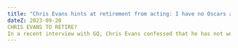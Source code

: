 ```yaml
---
title: "Chris Evans hints at retirement from acting: I have no Oscars and..."
dateZ: 2023-09-20
CHRIS EVANS TO RETIRE?
In a recent interview with GQ, Chris Evans confessed that he has not worked a day in 2023 and does not plan to in the near future. The 'Ghosted' actor said, "Yeah, maybe. I’ll never say never, just because it was such a wonderful experience. But I’m also very precious with it. It’s something that I am very proud of. And like I said, sometimes I can’t believe it even happened. And I wouldn’t want the black eye if it felt like a cash grab or if it didn’t live up to expectations or if it just felt like it wasn’t connected to that original thing. So, no time soon.
---
```

